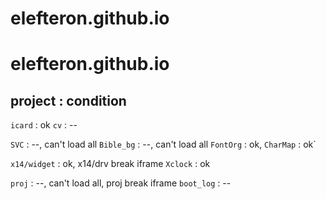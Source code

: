 # elefteron.github.io
# elefteron.github.io
project      : condition
-----------------------------------------------------
`icard`        : ok
`cv`           : --

`SVC`          : --, can't load all
`Bible_bg`     : --, can't load all
`FontOrg`      : ok, 
`CharMap`      : ok`

`x14/widget`   : ok, x14/drv break iframe
`Xclock`       : ok

`proj`         : --, can't load all, proj break iframe
`boot_log`     : --